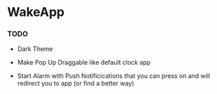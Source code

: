 # WakeApp

### TODO

- Dark Theme

- Make Pop Up Draggable like default clock app

- Start Alarm with Push Notificications that you can press on and will redirect you to app (or find a better way)
